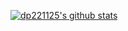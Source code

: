 [![dp221125's github stats](https://readme-stats-2i9gvrzjl.vercel.app/api?username=dp221125&count_private=true&show_icons=true)](https://github.com/dp221125/github-readme-stats&theme=radical)

